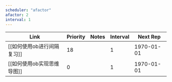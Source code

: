 ```yaml
---
scheduler: "afactor"
afactor: 2
interval: 1
---
```

| Link | Priority | Notes | Interval | Next Rep |
|------|----------|-------|---------|----------|
| [[如何使用ob进行间隔复习]] | 18 |  | 1 | 1970-01-01 |
| [[如何使用ob实现思维导图]] | 0 |  | 1 | 1970-01-01 |